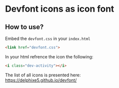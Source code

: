 # Devfont icons as icon font

## How to use?
Embed the `devfont.css` in your `index.html`
```html
<link href="devfont.css">
```

In your html refrence the icon the following:
```html
<i class="dev-activity"></i>
```

The list of all icons is presented here:<br>
https://delphixe5.github.io/devfont/
